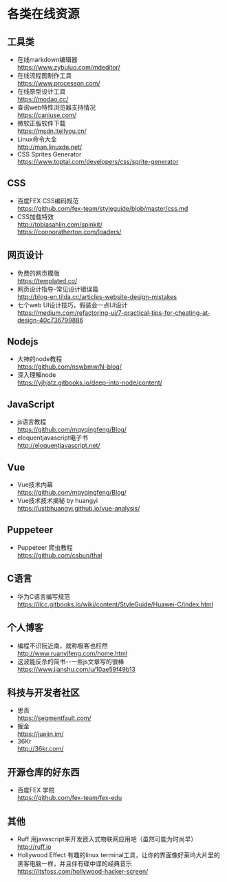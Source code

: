 # 各类在线资源


## 工具类 ##

 - 在线markdown编辑器  
    https://www.zybuluo.com/mdeditor/
 - 在线流程图制作工具  
    https://www.processon.com/
 - 在线原型设计工具  
    https://modao.cc/
 - 查询web特性浏览器支持情况  
    https://caniuse.com/
 - 微软正版软件下载  
    https://msdn.itellyou.cn/
 - Linux命令大全  
    http://man.linuxde.net/
 - CSS Sprites Generator   
    https://www.toptal.com/developers/css/sprite-generator
    

## CSS ##

 - 百度FEX CSS编码规范  
    https://github.com/fex-team/styleguide/blob/master/css.md
 - CSS加载特效  
    http://tobiasahlin.com/spinkit/  
    https://connoratherton.com/loaders/
    

## 网页设计 ##

 - 免费的网页模版  
 https://templated.co/
 - 网页设计指导-常见设计错误篇  
 http://blog-en.tilda.cc/articles-website-design-mistakes
 - 七个web UI设计技巧，假装会一点UI设计  
 https://medium.com/refactoring-ui/7-practical-tips-for-cheating-at-design-40c736799886
 

## Nodejs ##

 - 大神的node教程  
 https://github.com/nswbmw/N-blog/
 - 深入理解node  
 https://yjhjstz.gitbooks.io/deep-into-node/content/
 

## JavaScript ##

 - js语言教程  
 https://github.com/mqyqingfeng/Blog/
 - eloquentjavascript电子书  
 http://eloquentjavascript.net/
 
 
 ## Vue ##
 - Vue技术内幕  
 https://github.com/mqyqingfeng/Blog/
  - Vue技术技术揭秘  by huangyi   
 https://ustbhuangyi.github.io/vue-analysis/
 
 
## Puppeteer ##  
- Puppeteer  爬虫教程  
https://github.com/csbun/thal

 
## C语言 ##
  - 华为C语言编写规范  
  https://ilcc.gitbooks.io/wiki/content/StyleGuide/Huawei-C/index.html
  
  
## 个人博客 ##
- 编程不识阮近南，就称极客也枉然  
http://www.ruanyifeng.com/home.html
- 这波能反杀的简书--一些js文章写的很棒  
https://www.jianshu.com/u/10ae59f49b13


## 科技与开发者社区 ##
- 思否  
https://segmentfault.com/
- 掘金  
https://juejin.im/
- 36Kr  
http://36kr.com/

## 开源仓库的好东西 ##
- 百度FEX 学院  
https://github.com/fex-team/fex-edu

## 其他 ##
- Ruff 用javascript来开发嵌入式物联网应用吧（虽然可能为时尚早）  
http://ruff.io
- Hollywood Effect 有趣的linux terminal工具，让你的界面像好莱坞大片里的黑客电脑一样，并且伴有碟中谍的经典音乐  
https://itsfoss.com/hollywood-hacker-screen/

